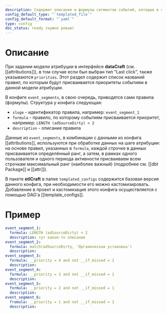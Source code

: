 ```yaml
---
description: Содержит описания и формулы сегментов событий, которые в свою очередь используются для присвоения приоритетов и построения воронки
config_default_type: "`templated_file`"
config_default_format: "`yaml`"
type: config
doc_status: ready (нужно ревью)
---
```


# Описание

При задании модели атрибуции в интерфейсе **dataCraft** (см. [[attributions]]), в том случае если был выбран тип “Last click”, также указываются `priorities`. Этот раздел содержит список названий правил, по которым будут присваивается приоритеты событиям в данной модели атрибуции. 

В конфиге `event_segments`, в свою очередь, приводятся сами правила (формулы). Структура у конфига следующая:
- `sluge` - идентификатор правила, например: `event_segment_1` 
- `formula`  - правило, по которому событиям присваивается приоритет, например: `LENGTH (adSourceDirty) < 2`
- `description` - описание правила

Данные из `event_segments`, в комбинации с данными из конфига [[attributions]],  используются при обработке данных на шаге атрибуции: на основе правил, указанных в `formula`, каждой строчке в данных присваивается определённый ранг, а затем, в рамках одного пользователя и одного периода активности присваиваем всем строчкам максимальный ранг (наиболее важный) (подробнее см. [[dbt Package]] и [[attr]]). 

В пакете **etlCraft** в папке `templated_configs` содержится базовая версия данного конфига, при необходимости его можно кастомизировать. Добавление в проект и кастомизация этого конфига осуществляется с помощью DAG’а [[template_configs]].
# Пример

```yaml
event_segment_1:
  formula: LENGTH (adSourceDirty) < 2
  description: тут какое-то описание
event_segment_2:
  formula: match(adSourceDirty, 'Органическая установка')
  description:
event_segment_3:
  formula: __priority = 4 and not __if_missed = 1
  description:
event_segment_4:
  formula: __priority = 3 and not __if_missed = 1
  description:
event_segment_5:
  formula: __priority = 2 and not __if_missed = 1
  description:
event_segment_6:
  fromula: __priority = 1 and not __if_missed = 1
  description:
```
